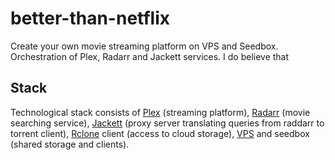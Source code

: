 # better-than-netflix
Create your own movie streaming platform on VPS and Seedbox. Orchestration of Plex, Radarr and Jackett services.
I do believe that 

## Stack
Technological stack consists of [Plex](https://www.plex.tv/) (streaming platform), [Radarr](https://radarr.video) (movie searching service), [Jackett](https://github.com/Jackett/Jackett) (proxy server translating queries from raddarr to torrent client), [Rclone](https://rclone.org) client (access to cloud storage), [VPS](https://github.com/Jackett/Jackett) and seedbox (shared storage and clients). 